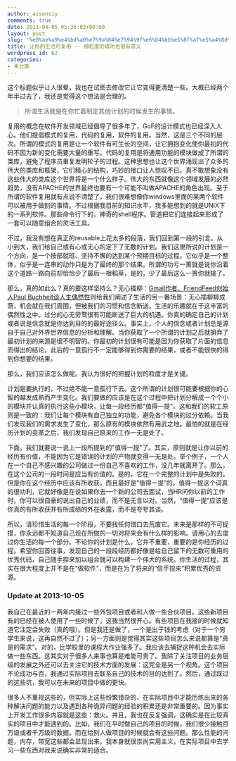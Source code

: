 ```yaml
---
author: aisensiy
comments: true
date: 2011-04-05 05:36:03+00:00
layout: post
slug: '%e8%ae%a9%e4%bd%a0%e7%9a%84%e7%94%9f%e6%b4%bb%e5%8f%af%e5%a4%8d%e7%94%a8'
title: 让你的生活可复用 -- 细粒度的成功也很有意义
wordpress_id: 62
categories:
- 未分类
---
```


这个标题似乎让人很晕，我也在试图去修改它让它变得更清楚一些。大概已经两个年半过去了，我还是觉得这个想法是合理的。

> 所谓生活就是在你忙着制定其他计划的时候发生的事情。

复用的概念在软件开发领域已经倡导了很多年了，GoF的设计模式也已经深入人心。他们提倡模式的复用，代码的复用，软件的复用。当然，这是三个不同的层次。所谓的模式的复用是让一个软件有可生长的空间，让它拥抱变化使你最初的代码不因为新的变化需要大量的重写。代码的复用是将通用功能的模块做成了所谓的类库，避免了程序员重复发明轮子的过程。这种思想也让这个世界涌现出了众多的伟大的类库和框架，它们精心的结构，巧妙的接口让人惊叹不已。真不敢想象没有这些伟大的类库这个世界将是一个什么样子。伟大的东西就像这个领域发展的必然趋势，没有APACHE的世界最终也要有一个可能不叫做APACHE的角色出现。至于所谓的软件复用就有点说不清楚了，我们很难想像你windows里面的某两个软件可以被用于做别的事情。不过根据我目前的知识水平，我多能想到的就是UNIX下的一系列软件。那些命令行下的，神奇的shell程序。管道把它们连接起来形成了一套可以随意组合的灵活工具。

不过，我没有想在真正的reusable上花太多的段落，我们回到第一段的引言。从小到大，我们给自己或有心或无心的定下了无数的计划。我们这里所说的计划是一个方向，是一个按部就班、坚持不懈的达到某个预期目标的过程。它似乎是一个整体，似乎是一连串的动作只是为了最终的那个结果。所谓的功亏一篑就是说你沿着这个道路一路向前却恰恰少了最后一根稻草，是的，少了最后这么一篑你就输了。

那么，真的如此么？真的要这样坚持么？无心插柳：[Gmail作者、FriendFeed创始人Paul Buchheit谈人生偶然性](http://www.36kr.com/serendipity-finds-you-paul-buchheit/)则给我们阐述了生活的另一番场景：无心插柳柳成荫，机会就在我们周围，但被我们的习惯和信念断送。生活的乐趣就在于这丰富的偶然性之中。过分的心无旁骛很有可能断送了巨大的机遇。你真的确定自己的计划或者说是信念就是你达到目的的最好途径么。事实上，个人的信念或者计划总是源自于自己对外界世界信息的分析和理解。当你获取了一个所谓的计划之后就摒弃了最初计划的来源是很不明智的。你最初的计划很有可能是因为你获取了片面的信息而得出的结论，此后的一意孤行不一定能够得到你需要的结果，或者不能很快的得到你想要的结果。

那么，我们应该怎么做呢。我认为很好的把握计划的粒度才是关键。

计划是要执行的，不过绝不能一意孤行下去。这个所谓的计划很可能要根据你的心智的越发成熟而产生变化。我们要做的应该是在这个过程中把计划分解成一个个小的模块并认真的执行这些小模块，让每一段经历都"值得一提"。这和我们的软工原则是一致的：我们让每个模块有自己独立的功能，避免各个模块的过分依赖。当我们发现我们的需求发生了变化，那么原有的模块依然有用武之地。最怕的就是在经历计划的变革之后，我们发现自己原来的工作一无是处了。

下面，我们就要说一说上一段所提到的"值得一提"了。其实，原则就是让你以前的经历有价值，不能因为它是错误的计划的产物就变得一无是处。举个例子，一个人在一个自己不感兴趣的公司做过一份自己不喜欢的工作，没几年就离开了。那么，在这个公司的一段时间是应当有价值的。是的，它在一个完整的计划中是失败的，但是你在这个经历中应该有所收获，而且最好是“值得一提”的。值得一提这个词真的很功利，它就好像是在说如果你去一个新的公司去面试，当HR问你以前的工作时，你可以很自豪的说出自己的业绩，而不是无言以对。当然，“值得一提”应该是你真的有所收获并有所成绩的外在表露，而不是夸夸其谈。

所以，请珍惜生活的每一个阶段，不要找任何借口去荒废它。未来是那样的不可捉摸，你永远都不知道自己现在所做的一切对将来会有什么样的影响。请用心的去度过你生活的每一个部分。不论你的计划是什么，它并不重要，重要的是你经历的过程。希望你回首往事，发现自己的一段段经历都好像是给自己留下的无数可重用的优秀代码，自己随手捏来加以组合就可以构建一个伟大的系统。你生活的过程，其实在很大程度上并不是在“做软件”，而是在为了将来的“信手捏来”积累优秀的资源。

### Update at 2013-10-05

我自己在最近的一两年内接过一些外包项目或者和人做一些合伙项目。这些新项目有的已经在被人使用了一些时候了，这我当然很开心。有些项目在我接的时候就知道它注定会失败（真的哦）。但是我还是做了，一个是出于钱的考虑（对于一个穷学生来说，这再自然不过了）；另一方面则是觉得其实这些项目怎么来说都算是"真是的需求"。对的，比学校里的课程大作业强多了。我应该去捕捉这种机会去实际做一些东西。这其实对于很多人来事也算是难能可贵了。我除了关注项目的业务层级的发展之外还可以去关注它的技术方面的发展：这完全是另一个视角。这个项目不论成功与否，我通过实际项目去联系自己的技术的目的达到了。然后，通过踩过的这些坑，我可以在未来的项目中做的更快。

很多人不重视这些的，但实际上这些纷繁错杂的、在实际项目中才能历练出来的各种解决问题的能力以及遇到各种诡异问题的经验的积累还是非常重要的。因为事实上开发工作很多内容就是这些：救火。并且，我也在反复强调，这确实是在比较真实的项目中才能遇到的。比如，我们在平时做自己的项目的时候，我们很少接触百万级或者千万级的数据。而在给别人做项目的时候就会有这些问题。那么性能的问题，内存，带宽这些都会显现出来。我本身就很崇尚实用主义，在实际项目中去学习一些东西对我来说确实非常的适合。
